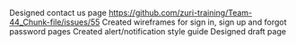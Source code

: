Designed contact us page https://github.com/zuri-training/Team-44_Chunk-file/issues/55
Created wireframes for sign in, sign up and forgot password pages
Created alert/notification style guide
Designed draft page